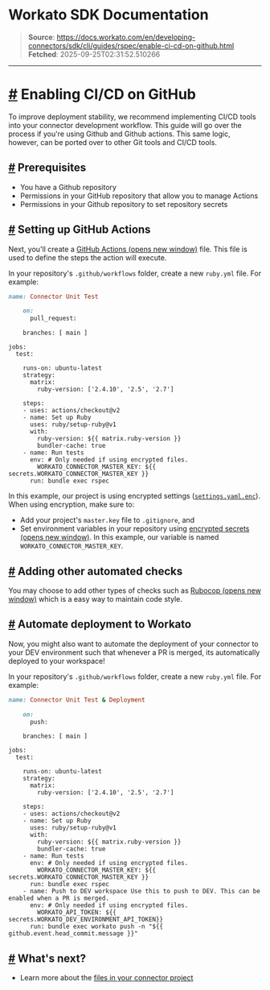 # Workato SDK Documentation

> **Source**: https://docs.workato.com/en/developing-connectors/sdk/cli/guides/rspec/enable-ci-cd-on-github.html
> **Fetched**: 2025-09-25T02:31:52.510266

---

# [#](<#enabling-ci-cd-on-github>) Enabling CI/CD on GitHub

To improve deployment stability, we recommend implementing CI/CD tools into your connector development workflow. This guide will go over the process if you're using Github and Github actions. This same logic, however, can be ported over to other Git tools and CI/CD tools.

## [#](<#prerequisites>) Prerequisites

  * You have a Github repository
  * Permissions in your GitHub repository that allow you to manage Actions
  * Permissions in your Github repository to set repository secrets

## [#](<#setting-up-github-actions>) Setting up GitHub Actions

Next, you'll create a [GitHub Actions (opens new window)](<https://docs.github.com/en/actions>) file. This file is used to define the steps the action will execute.

In your repository's `.github/workflows` folder, create a new `ruby.yml` file. For example:
```ruby
name: Connector Unit Test

    on: 
      pull_request:
```
        branches: [ main ]

    jobs:
      test:

        runs-on: ubuntu-latest
        strategy:
          matrix:
            ruby-version: ['2.4.10', '2.5', '2.7']

        steps:
        - uses: actions/checkout@v2
        - name: Set up Ruby
          uses: ruby/setup-ruby@v1
          with:
            ruby-version: ${{ matrix.ruby-version }}
            bundler-cache: true 
        - name: Run tests
          env: # Only needed if using encrypted files.
            WORKATO_CONNECTOR_MASTER_KEY: ${{ secrets.WORKATO_CONNECTOR_MASTER_KEY }} 
          run: bundle exec rspec



In this example, our project is using encrypted settings ([`settings.yaml.enc`](</developing-connectors/sdk/cli/reference/cli-project-directory-reference.html#settings-yaml-enc-settings-yaml>)). When using encryption, make sure to:

  * Add your project's `master.key` file to `.gitignore`, and
  * Set environment variables in your repository using [encrypted secrets (opens new window)](<https://docs.github.com/en/actions/reference/encrypted-secrets>). In this example, our variable is named `WORKATO_CONNECTOR_MASTER_KEY`.

## [#](<#adding-other-automated-checks>) Adding other automated checks

You may choose to add other types of checks such as [Rubocop (opens new window)](<https://docs.github.com/en/actions/guides/building-and-testing-ruby#linting-your-code>) which is a easy way to maintain code style.

## [#](<#automate-deployment-to-workato>) Automate deployment to Workato

Now, you might also want to automate the deployment of your connector to your DEV environment such that whenever a PR is merged, its automatically deployed to your workspace!

In your repository's `.github/workflows` folder, create a new `ruby.yml` file. For example:
```ruby
name: Connector Unit Test & Deployment

    on: 
      push:
```
        branches: [ main ]

    jobs:
      test:

        runs-on: ubuntu-latest
        strategy:
          matrix:
            ruby-version: ['2.4.10', '2.5', '2.7']

        steps:
        - uses: actions/checkout@v2
        - name: Set up Ruby
          uses: ruby/setup-ruby@v1
          with:
            ruby-version: ${{ matrix.ruby-version }}
            bundler-cache: true 
        - name: Run tests
          env: # Only needed if using encrypted files.
            WORKATO_CONNECTOR_MASTER_KEY: ${{ secrets.WORKATO_CONNECTOR_MASTER_KEY }} 
          run: bundle exec rspec
        - name: Push to DEV workspace Use this to push to DEV. This can be enabled when a PR is merged.
          env: # Only needed if using encrypted files.
            WORKATO_API_TOKEN: ${{ secrets.WORKATO_DEV_ENVIRONMENT_API_TOKEN}} 
          run: bundle exec workato push -n "${{ github.event.head_commit.message }}" 



## [#](<#what-s-next>) What's next?

  * Learn more about the [files in your connector project](</developing-connectors/sdk/cli/reference/cli-project-directory-reference.html>)
